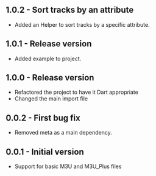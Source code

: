 ## 1.0.2 - Sort tracks by an attribute

- Added an Helper to sort tracks by a specific attribute.

## 1.0.1 - Release version

- Added example to project.


## 1.0.0 - Release version

- Refactored the project to have it Dart appropriate
- Changed the main import file

## 0.0.2 - First bug fix

- Removed meta as a main dependency.

## 0.0.1 - Initial version

- Support for basic M3U and M3U_Plus files
